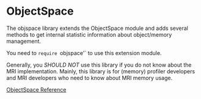 # ObjectSpace

The objspace library extends the ObjectSpace module and adds several methods
to get internal statistic information about object/memory management.

You need to `require `objspace'` to use this extension module.

Generally, you *SHOULD NOT* use this library if you do not know about the MRI
implementation.  Mainly, this library is for (memory) profiler developers and
MRI developers who need to know about MRI memory usage.

[ObjectSpace Reference](https://ruby-doc.org/stdlib-2.6/libdoc/objspace/rdoc/ObjectSpace.html)